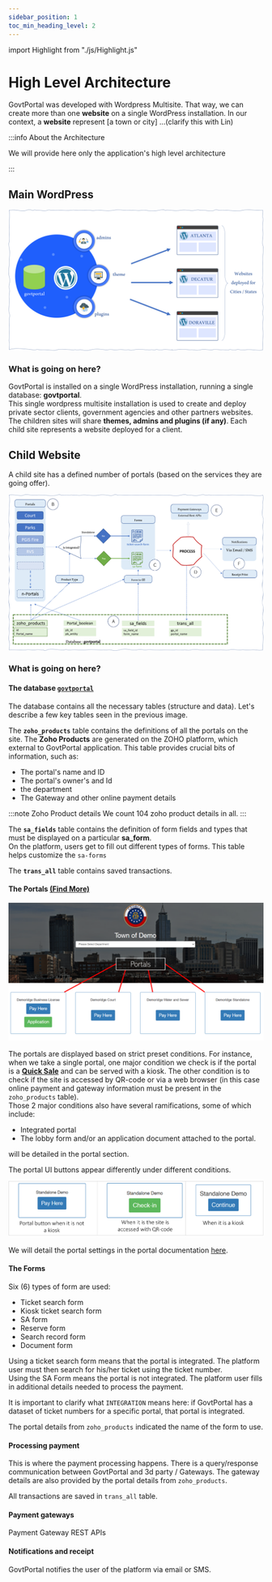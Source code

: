 ```yaml
---
sidebar_position: 1
toc_min_heading_level: 2
---
```


import Highlight from "./js/Highlight.js"

# High Level Architecture

GovtPortal was developed with Wordpress Multisite. That way, we can create more than one **website** on a single WordPress installation.
In our context, a **website** represent [a town or city] ...(clarify this with Lin)

:::info About the Architecture

We will provide here only the application's high level architecture

:::

## Main WordPress

![](../../static/img/wordpress_multisite.png)

### What is going on here?

GovtPortal is installed on a single WordPress installation, running a single database: **govtportal**. <br/>
This single wordpress multisite installation is used to create and deploy private sector clients, government agencies and other partners websites.<br />
The children sites will share **themes, admins and plugins (if any)**.
Each child site represents a website deployed for a client.

## Child Website

A child site has a defined number of portals (based on the services they are going offer).

![](../../static/img/child_site.png)

### What is going on here?

#### The database [`govtportal`](./database)

The database contains all the necessary tables (structure and data). Let's describe a few key tables seen in the previous image.<br />

The **`zoho_products`** table contains the definitions of all the portals on the site. The **Zoho Products** are generated on the ZOHO platform, which external to GovtPortal application. This table provides crucial bits of information, such as:

<ul> 
<li> The portal's name and ID</li>
<li> The portal's owner's and Id </li>
<li> the department </li>
<li> The Gateway and other online payment details </li>
</ul>

:::note Zoho Product details
We count 104 zoho product details in all.
:::

The **`sa_fields`** table contains the definition of form fields and types that must be displayed on a particular **sa_form**.<br /> On the platform, users get to fill out different types of forms. This table helps customize the `sa-forms`

The **`trans_all`** table contains saved transactions. <br />

#### The Portals [(Find More)](../portals/intro)

![](../../static/img/portals.png)

The portals are displayed based on strict preset conditions. For instance, when we take a single portal, one major condition we check is if the portal is a [**Quick Sale**](../portals/intro.md) and can be served with a kiosk. The other condition is to check if the site is accessed by QR-code or via a web browser (in this case online payment and gateway information must be present in the `zoho_products` table).<br />
Those 2 major conditions also have several ramifications, some of which include:

<ul>
<li> Integrated portal</li>
<li> The lobby form and/or an application document attached to the portal.</li>
</ul> 
will be detailed in the portal section.

The portal UI buttons appear differently under different conditions.

![](../../static/img/buttons.png)

We will detail the portal settings in the portal documentation [here](../portals/intro.md).

#### The Forms

Six (6) types of form are used:

<ul>
<li> Ticket search form</li>
<li> Kiosk ticket search form</li>
<li> SA form</li>
<li> Reserve form</li>
<li> Search record form</li>
<li> Document form</li>
</ul>

Using a ticket search form means that the portal is integrated. The platform user must then search for his/her ticket using the ticket number. <br />
Using the SA Form means the portal is not integrated. The platform user fills in additional details needed to process the payment.<br />

It is important to clarify what `INTEGRATION` means here: if GovtPortal has a dataset of ticket numbers for a specific portal, that portal is integrated.

The portal details from `zoho_products` indicated the name of the form to use.

#### Processing payment

This is where the payment processing happens. There is a query/response communication between GovtPortal and 3d party / Gateways. The gateway details are also provided by the portal details from `zoho_products`.

All transactions are saved in `trans_all` table.

#### Payment gateways

Payment Gateway REST APIs

#### Notifications and receipt

GovtPortal notifies the user of the platform via email or SMS.
